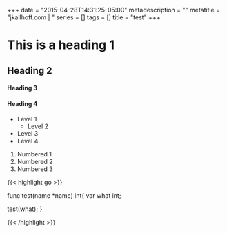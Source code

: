+++
date = "2015-04-28T14:31:25-05:00"
metadescription = ""
metatitle = "jkallhoff.com | "
series = []
tags = []
title = "test"
+++

# This is a heading 1
## Heading 2
#### Heading 3
#### Heading 4

* Level 1
	* Level 2
* Level 3
* Level 4

1. Numbered 1
2. Numbered 2
3. Numbered 3


{{< highlight go >}}

func test(name *name) int{
   var what int;
   
   test(what);
}

{{< /highlight >}}